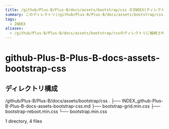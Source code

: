 ```yaml
---
title: /github/Plus-B/Plus-B/docs/assets/bootstrap/css のINDEX(ディレクトリ概要)
summary: このディレクトリ(/github/Plus-B/Plus-B/docs/assets/bootstrap/css)は[TODO:XXXX(このディレクトリに保存するファイルの説明を書く)]を格納する場所です。
tags:
  - INDEX
aliases:
  - /github/Plus-B/Plus-B/docs/assets/bootstrap/cssのディレクトリに格納されている資料について(INDEX:索引)
---
```


# github-Plus-B-Plus-B-docs-assets-bootstrap-css

## ディレクトリ構成

/github/Plus-B/Plus-B/docs/assets/bootstrap/css
.
├── INDEX_github-Plus-B-Plus-B-docs-assets-bootstrap-css.md
├── bootstrap-grid.min.css
├── bootstrap-reboot.min.css
└── bootstrap.min.css

1 directory, 4 files


